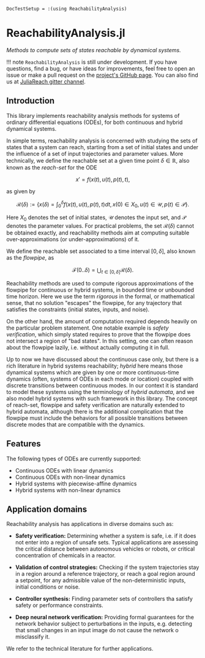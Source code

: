 ```@meta
DocTestSetup = :(using ReachabilityAnalysis)
```

# ReachabilityAnalysis.jl

*Methods to compute sets of states reachable by dynamical systems.*

!!! note
    `ReachabilityAnalysis` is still under development. If you have questions,
    find a bug, or have ideas for improvements, feel free to open an issue or make
    a pull request on the [project's GitHub page](https://github.com/mforets/ReachabilityAnalysis.jl).
    You can also find us at [JuliaReach gitter channel](https://gitter.im/JuliaReach/Lobby?utm_source=badge&utm_medium=badge&utm_campaign=pr-badge&utm_content=badge).

## Introduction

This library implements reachability analysis methods for systems of ordinary
differential equations (ODEs), for both continuous and hybrid dynamical systems.

In simple terms, reachability analysis is concerned with studying the sets of states
that a system can reach, starting from a set of initial states and under the
influence of a set of input trajectories and parameter values.
More technically, we define the reachable set at a given time point
$\delta \in \mathbb{R}$, also known as the *reach-set* for the ODE
```math
x' = f(x(t), u(t), p(t), t),
```
as given by
```math
\mathcal{R}(δ) := \left\{ x(δ) = \int_0^δ f(x(t), u(t), p(t), t) dt, x(0) ∈ X_0, u(t) ∈ \mathcal{U}, p(t) ∈ \mathcal{P} \right\}.
```
Here $X_0$ denotes the set of initial states, $\mathcal{U}$ denotes the input set,
and $\mathcal{P}$ denotes the parameter values. For practical problems, the set
$\mathcal{R}(δ)$ cannot be obtained exactly, and reachability methods aim at
computing suitable over-approximations (or under-approximations) of it.

We define the reachable set associated to a time interval $[0, δ]$,
also known as the *flowpipe*, as
```math
\mathcal{F}(0 .. δ) = ⋃_{t \in [0, δ]} \mathcal{R}(δ).
```
Reachability methods are used to compute rigorous approximations of the flowpipe
for continuous or hybrid systems, in bounded time or unbounded time horizon.
Here we use the term *rigorous* in the formal, or mathematical sense, that no
solution "escapes" the flowpipe, for any trajectory that satisfies the constraints
(initial states, inputs, and noise).

On the other hand, the amount of computation required depends heavily on the
particular problem statement. One notable example is *safety verification*,
which simply stated requires to prove that the flowpipe does not intersect a region
of "bad states". In this setting, one can often reason about the flowpipe lazily,
i.e. without actually computing it in full.

Up to now we have discussed about the continuous case only, but there is a rich
literature in hybrid systems reachability; *hybrid* here means those dynamical
systems which are given by one or more continuous-time dynamics (often, systems
of ODEs in each mode or location) coupled with discrete transitions between
continuous modes. In our context it is standard to model these systems using the
terminology of *hybrid automata*, and we also model hybrid systems with such framework
in this library. The concept of reach-set, flowpipe and safety verification are
naturally extended to hybrid automata, although there is the additional complication
that the flowpipe must include the behaviors for all possible transitions between
discrete modes that are compatible with the dynamics.

## Features

The following types of ODEs are currently supported:

- Continuous ODEs with linear dynamics
- Continuous ODEs with non-linear dynamics
- Hybrid systems with piecewise-affine dynamics
- Hybrid systems with non-linear dynamics

## Application domains

Reachability analysis has applications in diverse domains such as:

- **Safety verification:** Determining whether a system is safe, i.e. if it does not
  enter into a region of unsafe sets. Typical applications are assessing the critical
  distance between autonomous vehicles or robots, or critical concentration of
  chemicals in a reactor.

- **Validation of control strategies:** Checking if the system trajectories stay in a
  region around a reference trajectory, or reach a goal region around a setpoint,
  for any admissible value of the non-deterministic inputs, initial conditions
  or noise.

- **Controller synthesis:** Finding parameter sets of controllers tha satisfy
  safety or performance constraints.


- **Deep neural network verification:** Providing formal guarantees for the network
  behavior subject to perturbations in the inputs, e.g. detecting that small
  changes in an input image do not cause the network o misclassify it.

We refer to the technical literature for further applications.
